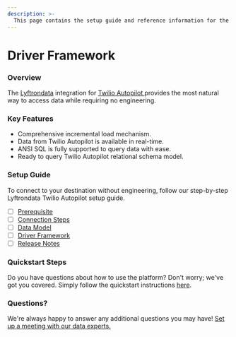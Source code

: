 ```yaml
---
description: >-
  This page contains the setup guide and reference information for the Twilio Autopilot source connector.
---
```


# Driver Framework

### Overview

The [Lyftrondata](https://www.lyftrondata.com/) integration for [Twilio Autopilot](https://www.lyftrondata.com/integration/business-analytics/twillio/)[ ](https://www.lyftrondata.com/integration/twilio-autopilot/)provides the most natural way to access data while requiring no engineering.

### Key Features

* Comprehensive incremental load mechanism.
* Data from Twilio Autopilot is available in real-time.&#x20;
* ANSI SQL is fully supported to query data with ease.
* Ready to query Twilio Autopilot relational schema model.

### Setup Guide

To connect to your destination without engineering, follow our step-by-step Lyftrondata Twilio Autopilot setup guide.

* [ ] [Prerequisite](../../business-analytics/twilio-autopilot/prerequisite.md)
* [ ] [Connection Steps](../../business-analytics/twilio-autopilot/connection-steps.md)
* [ ] [Data Model](../../business-analytics/twilio-autopilot/data-model/)
* [ ] [Driver Framework](../../business-analytics/twilio-autopilot/driver-framework/)
* [ ] [Release Notes](../../business-analytics/twilio-autopilot/release-notes.md)

### Quickstart Steps

Do you have questions about how to use the platform? Don't worry; we've got you covered. Simply follow the quickstart instructions [here](../../../quickstart-steps.md).

### Questions? <a href="#questions" id="questions"></a>

We're always happy to answer any additional questions you may have! [Set up a meeting with our data experts.](https://www.lyftrondata.com/book-a-meeting/)


